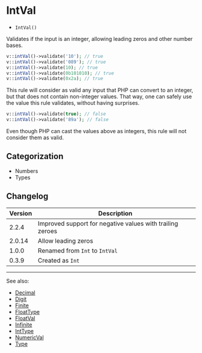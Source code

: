 # IntVal

- `IntVal()`

Validates if the input is an integer, allowing leading zeros and other number bases.

```php
v::intVal()->validate('10'); // true
v::intVal()->validate('089'); // true
v::intVal()->validate(10); // true
v::intVal()->validate(0b101010); // true
v::intVal()->validate(0x2a); // true
```

This rule will consider as valid any input that PHP can convert to an integer,
but that does not contain non-integer values. That way, one can safely use the
value this rule validates, without having surprises.

```php
v::intVal()->validate(true); // false
v::intVal()->validate('89a'); // false
```

Even though PHP can cast the values above as integers, this rule will not
consider them as valid.

## Categorization

- Numbers
- Types

## Changelog

Version  | Description
---------|-------------
  2.2.4  | Improved support for negative values with trailing zeroes
  2.0.14 | Allow leading zeros
  1.0.0  | Renamed from `Int` to `IntVal`
  0.3.9  | Created as `Int`

***
See also:

- [Decimal](Decimal.md)
- [Digit](Digit.md)
- [Finite](Finite.md)
- [FloatType](FloatType.md)
- [FloatVal](FloatVal.md)
- [Infinite](Infinite.md)
- [IntType](IntType.md)
- [NumericVal](NumericVal.md)
- [Type](Type.md)
